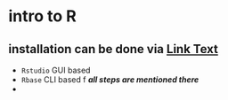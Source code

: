 # intro to R

## installation can be done via [Link Text](cran.r-project.org)
* `Rstudio` GUI based
* `Rbase` CLI based f
  ***all steps are mentioned there***
*  
